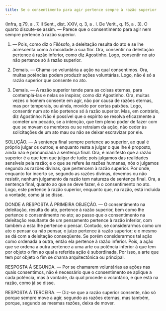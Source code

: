 ```yaml
---
title: Se o consentimento para agir pertence sempre à razão superior
---
```


(Infra, q.79, a . 7. II Sent., dist. XXIV, q. 3, a . I. De Verit., q. 15, a . 3).
  O quarto discute-se assim. ― Parece que o consentimento para agir nem sempre pertence à razão superior.  

1. ― Pois, como diz o Filósofo, a deleitação resulta do ato e se lhe acrescenta como à mocidade a sua flor. Ora, consentir na deleitação pertence à razão inferior, como diz Agostinho. Logo, consentir no ato não pertence só à razão superior.  

2. Demais. ― Chama-se voluntária a ação na qual consentimos. Ora, muitas potências podem produzir ações voluntárias. Logo, não é só a razão superior que consente no ato. 

3. Demais. ― A razão superior tende para as coisas eternas, para contemplá-las e nelas se inspirar, como diz Agostinho. Ora, muitas vezes o homem consente em agir, não por causa de razões eternas, mas por temporais, ou ainda, movido por certas paixões. Logo, consentir num ato não pertence só à razão superior.  Mas, em contrário, diz Agostinho: Não é possível que o espírito se resolva eficazmente a cometer um pecado, se a intenção, que tem pleno poder de fazer com que se movam os membros ou se retraiam da ação, não ceder às solicitações de um ato mau ou não se deixar escravizar por ele.  

SOLUÇÃO. ― A sentença final sempre pertence ao superior, ao qual é próprio julgar os outros; e enquanto resta a julgar o que lhe é proposto, ainda não é pronunciada a sentença final. Ora, é manifesto que a razão superior é a que tem que julgar de tudo; pois julgamos das realidades sensíveis pela razão; e o que se refere às razões humanas, nós o julgamos segundo as razões divinas, que pertencem à razão superior. Por onde, enquanto for incerto se, segundo as razões divinas, devemos ou não resistir, nenhum julgamento da razão tem natureza de sentença final. Ora, a sentença final, quanto ao que se deve fazer, é o consentimento no ato. Logo, este pertence à razão superior, enquanto que, na razão, está incluída a vontade, como já se disse.  

DONDE A RESPOSTA À PRIMEIRA OBJEÇÃO. — O consentimento na deleitação, resulta do ato, pertence à razão superior, bem como lhe pertence o consentimento no ato; ao passo que o consentimento na deleitação resultante de um pensamento pertence à razão inferior, com também a esta lhe pertence o pensar. Contudo, se considerarmos como um ato o pensar ou não pensar, o juízo pertence à razão superior; e o mesmo se dá com a deleitação conseqüente. Se porém considerarmos tal ação como ordenada a outra, então ela pertence à razão inferior. Pois, a ação que se ordena a outra pertence a uma arte ou potência inferior à que tem por objeto o fim ao qual a referida ação é subordinada. Por isso, a arte que tem por objeto o fim se chama arquitectônica ou principal.  

RESPOSTA À SEGUNDA. ― Por se chamarem voluntárias as ações nas quais consentimos, não é necessário que o consentimento se aplique a cada potência, mas à vontade, da qual procede o voluntário, e que está na razão, como já se disse.  

RESPOSTA À TERCEIRA. ― Diz-se que a razão superior consente, não só porque sempre move a agir, segundo as razões eternas, mas também, porque, segundo as mesmas razões, deixa de mover.